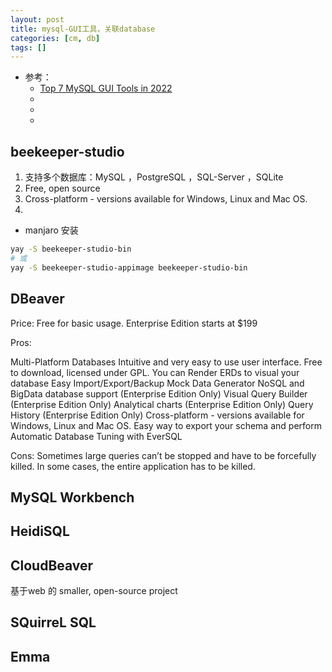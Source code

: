 ```yaml
---
layout: post
title: mysql-GUI工具，关联database
categories: [cm, db]
tags: []
---
```


* 参考： 
  * [Top 7 MySQL GUI Tools in 2022](https://www.eversql.com/top-7-mysql-gui-tools-for-windows/)
  * []()
  * []()
  * []()




## beekeeper-studio

1. 支持多个数据库：MySQL ，PostgreSQL ，SQL-Server ，SQLite
1. Free, open source
1. Cross-platform - versions available for Windows, Linux and Mac OS.
1. 

* manjaro 安装

~~~sh
yay -S beekeeper-studio-bin
# 或
yay -S beekeeper-studio-appimage beekeeper-studio-bin
~~~



## DBeaver


Price: Free for basic usage. Enterprise Edition starts at $199

Pros:

Multi-Platform Databases
Intuitive and very easy to use user interface.
Free to download, licensed under GPL.
You can Render ERDs to visual your database
Easy Import/Export/Backup
Mock Data Generator
NoSQL and BigData database support (Enterprise Edition Only)
Visual Query Builder (Enterprise Edition Only)
Analytical charts (Enterprise Edition Only)
Query History (Enterprise Edition Only)
Cross-platform - versions available for Windows, Linux and Mac OS.
Easy way to export your schema and perform Automatic Database Tuning with EverSQL

Cons:
Sometimes large queries can’t be stopped and have to be forcefully killed. In some cases, the entire application has to be killed.


## MySQL Workbench


## HeidiSQL


## CloudBeaver

基于web 的 smaller, open-source project 


## SQuirreL SQL

## Emma











